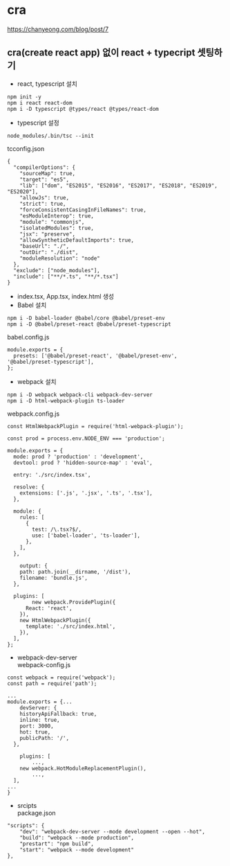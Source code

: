 # cra

https://chanyeong.com/blog/post/7

## cra(create react app) 없이 react + typecript 셋팅하기
- react, typescript 설치
```
npm init -y
npm i react react-dom
npm i -D typescript @types/react @types/react-dom
```
- typescript 설정
```
node_modules/.bin/tsc --init
```
tcconfig.json
```
{
  "compilerOptions": {
    "sourceMap": true,
    "target": "es5",
    "lib": ["dom", "ES2015", "ES2016", "ES2017", "ES2018", "ES2019", "ES2020"],
    "allowJs": true,
    "strict": true,
    "forceConsistentCasingInFileNames": true,
    "esModuleInterop": true,
    "module": "commonjs",
    "isolatedModules": true,
    "jsx": "preserve",
    "allowSyntheticDefaultImports": true,
    "baseUrl": "./",
    "outDir": "./dist",
    "moduleResolution": "node"
  },
  "exclude": ["node_modules"],
  "include": ["**/*.ts", "**/*.tsx"]
}
```
- index.tsx, App.tsx, index.html 생성
- Babel 설치
```
npm i -D babel-loader @babel/core @babel/preset-env
npm i -D @babel/preset-react @babel/preset-typescript
```
babel.config.js
```
module.exports = {
  presets: ['@babel/preset-react', '@babel/preset-env', '@babel/preset-typescript'],
};
```
- webpack 설치
```
npm i -D webpack webpack-cli webpack-dev-server
npm i -D html-webpack-plugin ts-loader
```
webpack.config.js
```
const HtmlWebpackPlugin = require('html-webpack-plugin');

const prod = process.env.NODE_ENV === 'production';

module.exports = {
  mode: prod ? 'production' : 'development',
  devtool: prod ? 'hidden-source-map' : 'eval',

  entry: './src/index.tsx',

  resolve: {
    extensions: ['.js', '.jsx', '.ts', '.tsx'],
  },

  module: {
    rules: [
      {
        test: /\.tsx?$/,
        use: ['babel-loader', 'ts-loader'],
      },
    ],
  },

	output: {
    path: path.join(__dirname, '/dist'),
    filename: 'bundle.js',
  },

  plugins: [
		new webpack.ProvidePlugin({
      React: 'react',
    }),
    new HtmlWebpackPlugin({
      template: './src/index.html',
    }),
  ],
};
```
- webpack-dev-server  
webpack-config.js
```
const webpack = require('webpack');
const path = require('path');

...
module.exports = {...
	devServer: {
    historyApiFallback: true,
    inline: true,
    port: 3000,
    hot: true,
    publicPath: '/',
  },

	plugins: [
		...,
    new webpack.HotModuleReplacementPlugin(),
		...,
  ],
...
}
```
- srcipts   
package.json
```
"scripts": {
    "dev": "webpack-dev-server --mode development --open --hot",
    "build": "webpack --mode production",
    "prestart": "npm build",
    "start": "webpack --mode development"
},
```  